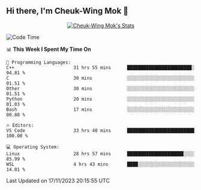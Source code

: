 ## Hi there, I'm Cheuk-Wing Mok 👋

<!--
**mozro0327/mozro0327** is a ✨ _special_ ✨ repository because its `README.md` (this file) appears on your GitHub profile.

Here are some ideas to get you started:

- 🔭 I’m currently working on ...
- 🌱 I’m currently learning ...
- 👯 I’m looking to collaborate on ...
- 🤔 I’m looking for help with ...
- 💬 Ask me about ...
- 📫 How to reach me: ...
- 😄 Pronouns: ...
- ⚡ Fun fact: ...
-->

<p align="center">
  <a href="https://github.com/mozro0327" class="rich-diff-level-one">
    <img src="https://github-readme-stats.vercel.app/api?username=mozro0327&title_color=333&text_color=777" alt="Cheuk-Wing Mok's Stats" >
    <!-- &hide=issues
    <img src="https://github-readme-stats.vercel.app/api?username=mozro0327&hide=issues&title_color=333&text_color=777" alt="Cheuk-Wing Mok's Stats" >
    -->
  </a>
</p>

<!--START_SECTION:waka-->
![Code Time](http://img.shields.io/badge/Code%20Time-2%2C139%20hrs%2042%20mins-blue)

📊 **This Week I Spent My Time On** 

```text
💬 Programming Languages: 
C++                      31 hrs 55 mins      ████████████████████████░   94.81 % 
C                        30 mins             ░░░░░░░░░░░░░░░░░░░░░░░░░   01.51 % 
Other                    30 mins             ░░░░░░░░░░░░░░░░░░░░░░░░░   01.51 % 
Python                   20 mins             ░░░░░░░░░░░░░░░░░░░░░░░░░   01.03 % 
Bash                     17 mins             ░░░░░░░░░░░░░░░░░░░░░░░░░   00.88 % 

🔥 Editors: 
VS Code                  33 hrs 40 mins      █████████████████████████   100.00 % 

💻 Operating System: 
Linux                    28 hrs 57 mins      █████████████████████░░░░   85.99 % 
WSL                      4 hrs 43 mins       ████░░░░░░░░░░░░░░░░░░░░░   14.01 % 
```


 Last Updated on 17/11/2023 20:15:55 UTC
<!--END_SECTION:waka-->
